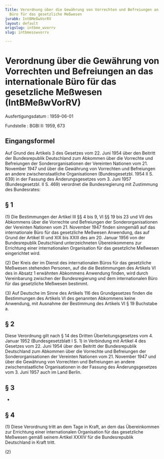 ```yaml
---
Title: Verordnung über die Gewährung von Vorrechten und Befreiungen an das internationale
  Büro für das gesetzliche Meßwesen
jurabk: IntBMeßwVorRV
layout: default
origslug: intbme_wvorrv
slug: intbmesswvorrv

---
```


# Verordnung über die Gewährung von Vorrechten und Befreiungen an das internationale Büro für das gesetzliche Meßwesen (IntBMeßwVorRV)

Ausfertigungsdatum
:   1959-06-01

Fundstelle
:   BGBl II: 1959, 673



## Eingangsformel

Auf Grund des Artikels 3 des Gesetzes vom 22. Juni 1954 über den Beitritt der Bundesrepublik Deutschland zum Abkommen über die Vorrechte und Befreiungen der Sonderorganisationen der Vereinten Nationen vom 21. November 1947 und über die Gewährung von Vorrechten und Befreiungen an andere zwischenstaatliche Organisationen (Bundesgesetzbl. 1954 II S. 639) in der Fassung des Änderungsgesetzes vom 3. Juni 1957 (Bundesgesetzbl. II S. 469) verordnet die Bundesregierung mit Zustimmung des Bundesrates:


## § 1

(1) Die Bestimmungen der Artikel III §§ 4 bis 9, VI §§ 19 bis 23 und VII des Abkommens über die Vorrechte und Befreiungen der Sonderorganisationen der Vereinten Nationen vom 21. November 1947 finden sinngemäß auf das internationale Büro für das gesetzliche Meßwesen Anwendung, das auf Grund der Artikel III und XIX bis XXIII des am 20. Januar 1956 von der Bundesrepublik Deutschland unterzeichneten Übereinkommens zur Errichtung einer internationalen Organisation für das gesetzliche Meßwesen eingerichtet wird.

(2) Der Kreis der im Dienst des internationalen Büros für das gesetzliche Meßwesen stehenden Personen, auf die die Bestimmungen des Artikels VI des in Absatz 1 erwähnten Abkommens Anwendung finden, wird durch Vereinbarung zwischen der Bundesregierung und dem internationalen Büro für das gesetzliche Meßwesen bestimmt.

(3) Auf Deutsche im Sinne des Artikels 116 des Grundgesetzes finden die Bestimmungen des Artikels VI des genannten Abkommens keine Anwendung, mit Ausnahme der Bestimmung des Artikels VI § 19 Buchstabe a.


## § 2

Diese Verordnung gilt nach § 14 des Dritten Überleitungsgesetzes vom 4. Januar 1952 (Bundesgesetzblatt I S. 1) in Verbindung mit Artikel 4 des Gesetzes vom 22. Juni 1954 über den Beitritt der Bundesrepublik Deutschland zum Abkommen über die Vorrechte und Befreiungen der Sonderorganisationen der Vereinten Nationen vom 21. November 1947 und über die Gewährung von Vorrechten und Befreiungen an andere zwischenstaatliche Organisationen in der Fassung des Änderungsgesetzes vom 3. Juni 1957 auch im Land Berlin.


## § 3

-


## § 4

(1) Diese Verordnung tritt an dem Tage in Kraft, an dem das Übereinkommen zur Errichtung einer internationalen Organisation für das gesetzliche Meßwesen gemäß seinem Artikel XXXIV für die Bundesrepublik Deutschland in Kraft tritt.

(2)

